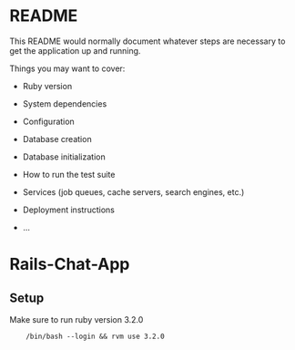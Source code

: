 # README

This README would normally document whatever steps are necessary to get the
application up and running.

Things you may want to cover:

* Ruby version

* System dependencies

* Configuration

* Database creation

* Database initialization

* How to run the test suite

* Services (job queues, cache servers, search engines, etc.)

* Deployment instructions

* ...
# Rails-Chat-App
## Setup
Make sure to run ruby version 3.2.0

        /bin/bash --login && rvm use 3.2.0